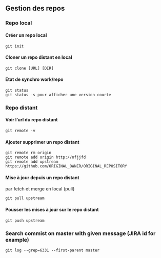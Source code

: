 ## Gestion des repos
### Repo local
#### Créer un repo local
```
git init
```
#### Cloner un repo distant en local
```
git clone [URL] [DIR]
```
#### Etat de synchro work/repo
```
git status
git status -s pour afficher une version courte
```
### Repo distant
#### Voir l’url du repo distant
```
git remote -v
```
#### Ajouter supprimer un repo distant
```
git remote rm origin
git remote add origin http://nfjjfd
git remote add upstream https://github.com/ORIGINAL_OWNER/ORIGINAL_REPOSITORY
```
#### Mise à jour depuis un repo distant 
par fetch et merge en local (pull)
```
git pull upstream
```
#### Pousser les mises à jour sur le repo distant
```
git push upstream
```
### Search commist on master with given message (JIRA id for example)
```
git log --grep=6331 --first-parent master
```

